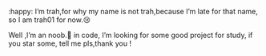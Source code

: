  :happy: I’m trah,for why my name is not trah,because I’m late for that name, so I am trah01 for now.:cry:



Well ,I’m an noob.:baby: in code, I’m looking for some good project for study, if you star some, tell me pls,thank you !



